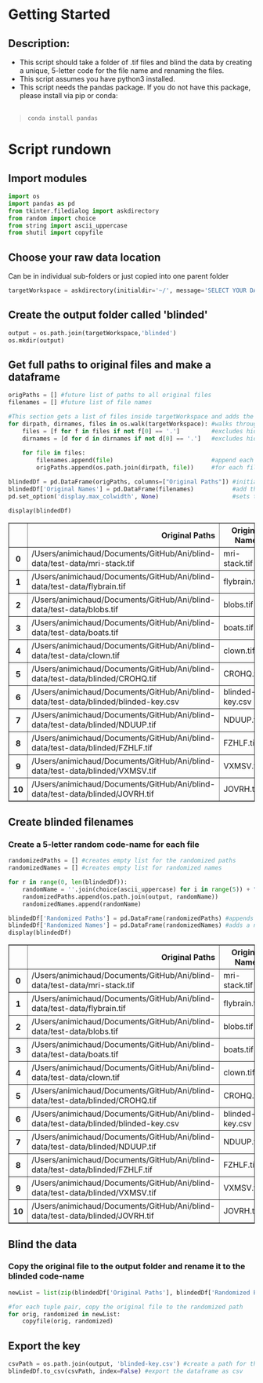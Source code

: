 # Getting Started
## Description:
* This script should take a folder of .tif files and blind the data by creating a unique, 5-letter code for the file name and renaming the files. 
* This script assumes you have python3 installed. 
* This script needs the pandas package. If you do not have this package, please install via pip or conda: <br><br>
> <code>conda install pandas</code>


# Script rundown
## Import modules


```python
import os
import pandas as pd
from tkinter.filedialog import askdirectory
from random import choice
from string import ascii_uppercase
from shutil import copyfile
```

## Choose your raw data location
Can be in individual sub-folders or just copied into one parent folder



```python
targetWorkspace = askdirectory(initialdir='~/', message='SELECT YOUR DATA LOCATION') 
```

## Create the output folder called 'blinded'


```python
output = os.path.join(targetWorkspace,'blinded') 
os.mkdir(output)
```

## Get full paths to original files and make a dataframe


```python
origPaths = [] #future list of paths to all original files
filenames = [] #future list of file names

#This section gets a list of files inside targetWorkspace and adds the full paths to origPaths list
for dirpath, dirnames, files in os.walk(targetWorkspace): #walks through targetWorkspace
    files = [f for f in files if not f[0] == '.']         #excludes hidden files in the files list
    dirnames = [d for d in dirnames if not d[0] == '.']   #excludes hidden directories in dirnames list
    
    for file in files:
        filenames.append(file)                            #append each file name to the filenames list
        origPaths.append(os.path.join(dirpath, file))     #for each file, get the full path to it's location

blindedDf = pd.DataFrame(origPaths, columns=["Original Paths"]) #initiate dataFrame with the origPaths list
blindedDf['Original Names'] = pd.DataFrame(filenames)           #add the original filenames list as a new col
pd.set_option('display.max_colwidth', None)                     #sets to display the full column width

display(blindedDf)
```


<div>
<style scoped>
    .dataframe tbody tr th:only-of-type {
        vertical-align: middle;
    }

    .dataframe tbody tr th {
        vertical-align: top;
    }

    .dataframe thead th {
        text-align: right;
    }
</style>
<table border="1" class="dataframe">
  <thead>
    <tr style="text-align: right;">
      <th></th>
      <th>Original Paths</th>
      <th>Original Names</th>
    </tr>
  </thead>
  <tbody>
    <tr>
      <th>0</th>
      <td>/Users/animichaud/Documents/GitHub/Ani/blind-data/test-data/mri-stack.tif</td>
      <td>mri-stack.tif</td>
    </tr>
    <tr>
      <th>1</th>
      <td>/Users/animichaud/Documents/GitHub/Ani/blind-data/test-data/flybrain.tif</td>
      <td>flybrain.tif</td>
    </tr>
    <tr>
      <th>2</th>
      <td>/Users/animichaud/Documents/GitHub/Ani/blind-data/test-data/blobs.tif</td>
      <td>blobs.tif</td>
    </tr>
    <tr>
      <th>3</th>
      <td>/Users/animichaud/Documents/GitHub/Ani/blind-data/test-data/boats.tif</td>
      <td>boats.tif</td>
    </tr>
    <tr>
      <th>4</th>
      <td>/Users/animichaud/Documents/GitHub/Ani/blind-data/test-data/clown.tif</td>
      <td>clown.tif</td>
    </tr>
    <tr>
      <th>5</th>
      <td>/Users/animichaud/Documents/GitHub/Ani/blind-data/test-data/blinded/CROHQ.tif</td>
      <td>CROHQ.tif</td>
    </tr>
    <tr>
      <th>6</th>
      <td>/Users/animichaud/Documents/GitHub/Ani/blind-data/test-data/blinded/blinded-key.csv</td>
      <td>blinded-key.csv</td>
    </tr>
    <tr>
      <th>7</th>
      <td>/Users/animichaud/Documents/GitHub/Ani/blind-data/test-data/blinded/NDUUP.tif</td>
      <td>NDUUP.tif</td>
    </tr>
    <tr>
      <th>8</th>
      <td>/Users/animichaud/Documents/GitHub/Ani/blind-data/test-data/blinded/FZHLF.tif</td>
      <td>FZHLF.tif</td>
    </tr>
    <tr>
      <th>9</th>
      <td>/Users/animichaud/Documents/GitHub/Ani/blind-data/test-data/blinded/VXMSV.tif</td>
      <td>VXMSV.tif</td>
    </tr>
    <tr>
      <th>10</th>
      <td>/Users/animichaud/Documents/GitHub/Ani/blind-data/test-data/blinded/JOVRH.tif</td>
      <td>JOVRH.tif</td>
    </tr>
  </tbody>
</table>
</div>


## Create blinded filenames
### Create a 5-letter random code-name for each file


```python
randomizedPaths = [] #creates empty list for the randomized paths
randomizedNames = [] #creates empty list for randomized names

for r in range(0, len(blindedDf)):
    randomName = ''.join(choice(ascii_uppercase) for i in range(5)) + ".tif" #creates randomized file name
    randomizedPaths.append(os.path.join(output, randomName))                 #makes a full path for the randomized name 
    randomizedNames.append(randomName)                                       #adds the randomized name to randomNames list

blindedDf['Randomized Paths'] = pd.DataFrame(randomizedPaths) #appends the list of randomized paths to the current DataFrame
blindedDf['Randomized Names'] = pd.DataFrame(randomizedNames) #adds a new column for the randomized names
display(blindedDf)
```


<div>
<style scoped>
    .dataframe tbody tr th:only-of-type {
        vertical-align: middle;
    }

    .dataframe tbody tr th {
        vertical-align: top;
    }

    .dataframe thead th {
        text-align: right;
    }
</style>
<table border="1" class="dataframe">
  <thead>
    <tr style="text-align: right;">
      <th></th>
      <th>Original Paths</th>
      <th>Original Names</th>
      <th>Randomized Paths</th>
      <th>Randomized Names</th>
    </tr>
  </thead>
  <tbody>
    <tr>
      <th>0</th>
      <td>/Users/animichaud/Documents/GitHub/Ani/blind-data/test-data/mri-stack.tif</td>
      <td>mri-stack.tif</td>
      <td>/Users/animichaud/Documents/GitHub/Ani/blind-data/test-data/blinded/FHBSY.tif</td>
      <td>FHBSY.tif</td>
    </tr>
    <tr>
      <th>1</th>
      <td>/Users/animichaud/Documents/GitHub/Ani/blind-data/test-data/flybrain.tif</td>
      <td>flybrain.tif</td>
      <td>/Users/animichaud/Documents/GitHub/Ani/blind-data/test-data/blinded/BMQQC.tif</td>
      <td>BMQQC.tif</td>
    </tr>
    <tr>
      <th>2</th>
      <td>/Users/animichaud/Documents/GitHub/Ani/blind-data/test-data/blobs.tif</td>
      <td>blobs.tif</td>
      <td>/Users/animichaud/Documents/GitHub/Ani/blind-data/test-data/blinded/ZHYSV.tif</td>
      <td>ZHYSV.tif</td>
    </tr>
    <tr>
      <th>3</th>
      <td>/Users/animichaud/Documents/GitHub/Ani/blind-data/test-data/boats.tif</td>
      <td>boats.tif</td>
      <td>/Users/animichaud/Documents/GitHub/Ani/blind-data/test-data/blinded/BRPQW.tif</td>
      <td>BRPQW.tif</td>
    </tr>
    <tr>
      <th>4</th>
      <td>/Users/animichaud/Documents/GitHub/Ani/blind-data/test-data/clown.tif</td>
      <td>clown.tif</td>
      <td>/Users/animichaud/Documents/GitHub/Ani/blind-data/test-data/blinded/DTMBF.tif</td>
      <td>DTMBF.tif</td>
    </tr>
    <tr>
      <th>5</th>
      <td>/Users/animichaud/Documents/GitHub/Ani/blind-data/test-data/blinded/CROHQ.tif</td>
      <td>CROHQ.tif</td>
      <td>/Users/animichaud/Documents/GitHub/Ani/blind-data/test-data/blinded/AIOKA.tif</td>
      <td>AIOKA.tif</td>
    </tr>
    <tr>
      <th>6</th>
      <td>/Users/animichaud/Documents/GitHub/Ani/blind-data/test-data/blinded/blinded-key.csv</td>
      <td>blinded-key.csv</td>
      <td>/Users/animichaud/Documents/GitHub/Ani/blind-data/test-data/blinded/DCGKM.tif</td>
      <td>DCGKM.tif</td>
    </tr>
    <tr>
      <th>7</th>
      <td>/Users/animichaud/Documents/GitHub/Ani/blind-data/test-data/blinded/NDUUP.tif</td>
      <td>NDUUP.tif</td>
      <td>/Users/animichaud/Documents/GitHub/Ani/blind-data/test-data/blinded/UIMZD.tif</td>
      <td>UIMZD.tif</td>
    </tr>
    <tr>
      <th>8</th>
      <td>/Users/animichaud/Documents/GitHub/Ani/blind-data/test-data/blinded/FZHLF.tif</td>
      <td>FZHLF.tif</td>
      <td>/Users/animichaud/Documents/GitHub/Ani/blind-data/test-data/blinded/PWQEQ.tif</td>
      <td>PWQEQ.tif</td>
    </tr>
    <tr>
      <th>9</th>
      <td>/Users/animichaud/Documents/GitHub/Ani/blind-data/test-data/blinded/VXMSV.tif</td>
      <td>VXMSV.tif</td>
      <td>/Users/animichaud/Documents/GitHub/Ani/blind-data/test-data/blinded/JOWSF.tif</td>
      <td>JOWSF.tif</td>
    </tr>
    <tr>
      <th>10</th>
      <td>/Users/animichaud/Documents/GitHub/Ani/blind-data/test-data/blinded/JOVRH.tif</td>
      <td>JOVRH.tif</td>
      <td>/Users/animichaud/Documents/GitHub/Ani/blind-data/test-data/blinded/SLVGT.tif</td>
      <td>SLVGT.tif</td>
    </tr>
  </tbody>
</table>
</div>


## Blind the data
### Copy the original file to the output folder and rename it to the blinded code-name


```python
newList = list(zip(blindedDf['Original Paths'], blindedDf['Randomized Paths'])) #zipping the two columns from the dataFrame into a list of tuples 

#for each tuple pair, copy the original file to the randomized path
for orig, randomized in newList:
    copyfile(orig, randomized)

```


## Export the key


```python
csvPath = os.path.join(output, 'blinded-key.csv') #create a path for the exported dataframe
blindedDf.to_csv(csvPath, index=False) #export the dataframe as csv

```
